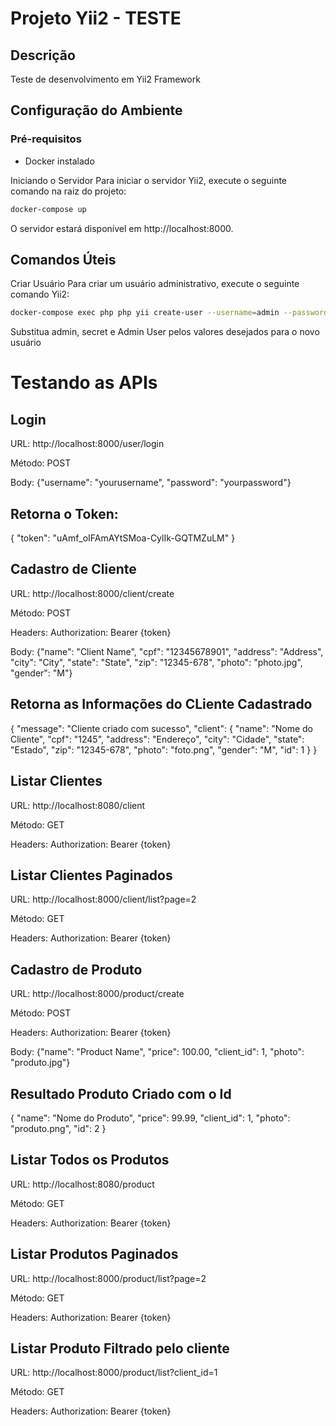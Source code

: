 # Projeto Yii2 - TESTE

## Descrição
Teste de desenvolvimento em Yii2 Framework

## Configuração do Ambiente

### Pré-requisitos
- Docker instalado

Iniciando o Servidor
Para iniciar o servidor Yii2, execute o seguinte comando na raiz do projeto:  

```bash
docker-compose up
```
O servidor estará disponível em http://localhost:8000.

## Comandos Úteis
Criar Usuário
Para criar um usuário administrativo, execute o seguinte comando Yii2:

```bash
docker-compose exec php php yii create-user --username=admin --password=secret --name="Admin User"
```
Substitua admin, secret e Admin User pelos valores desejados para o novo usuário

# Testando as APIs
## Login
URL: http://localhost:8000/user/login

Método: POST

Body: {"username": "yourusername", "password": "yourpassword"}

## Retorna o Token:
{
    "token": "uAmf_oIFAmAYtSMoa-CylIk-GQTMZuLM"
}

## Cadastro de Cliente

URL: http://localhost:8000/client/create

Método: POST

Headers: Authorization: Bearer {token}

Body: {"name": "Client Name", "cpf": "12345678901", "address": "Address", "city": "City", "state": "State", "zip": "12345-678", "photo": "photo.jpg", "gender": "M"}

## Retorna as Informações do CLiente Cadastrado

{
    "message": "Cliente criado com sucesso",
    "client": {
        "name": "Nome do Cliente",
        "cpf": "1245",
        "address": "Endereço",
        "city": "Cidade",
        "state": "Estado",
        "zip": "12345-678",
        "photo": "foto.png",
        "gender": "M",
        "id": 1
    }
}

## Listar Clientes

URL: http://localhost:8080/client

Método: GET

Headers: Authorization: Bearer {token}

## Listar Clientes Paginados

URL: http://localhost:8000/client/list?page=2

Método: GET

Headers: Authorization: Bearer {token}

## Cadastro de Produto
URL: http://localhost:8000/product/create

Método: POST

Headers: Authorization: Bearer {token}

Body: {"name": "Product Name", "price": 100.00, "client_id": 1, "photo": "produto.jpg"}

## Resultado Produto Criado com o Id

{
    "name": "Nome do Produto",
    "price": 99.99,
    "client_id": 1,
    "photo": "produto.png",
    "id": 2
}

## Listar Todos os Produtos

URL: http://localhost:8080/product

Método: GET

Headers: Authorization: Bearer {token}

## Listar Produtos Paginados

URL: http://localhost:8000/product/list?page=2

Método: GET

Headers: Authorization: Bearer {token}

## Listar Produto Filtrado pelo cliente

URL: http://localhost:8000/product/list?client_id=1

Método: GET

Headers: Authorization: Bearer {token}



